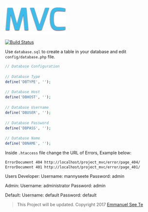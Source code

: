 ![alt text](https://github.com/Twiistrz/Project-MVC/blob/master/assets/img/logo.png)

[![Build Status](https://travis-ci.org/Twiistrz/Project-MVC.svg?branch=master)](https://travis-ci.org/Twiistrz/Project-MVC)

Use `database.sql` to create a table in your database and edit `config/database.php` file.
```php
// Database Configuration

// Database Type
define('DBTYPE', '');

// Database Host
define('DBHOST', '');

// Database Username
define('DBUSER', '');

// Database Password
define('DBPASS', '');

// Database Name
define('DBNAME', '');
```

Inside `.htaccess` file change the URL of Errors, Example below:
```htaccess
ErrorDocument 404 http://localhost/project_mvc/error/page_404/
ErrorDocument 401 http://localhost/project_mvc/error/page_401/
```

Users
Developer:
  Username: mannyseete
  Password: admin
  
Admin:
  Username: administrator
  Password: admin
  
Default:
  Username: default
  Password: default

> This Project will be updated.
> Copyright 2017 [Emmanuel See Te](https://emmanuelseete.xyz)
